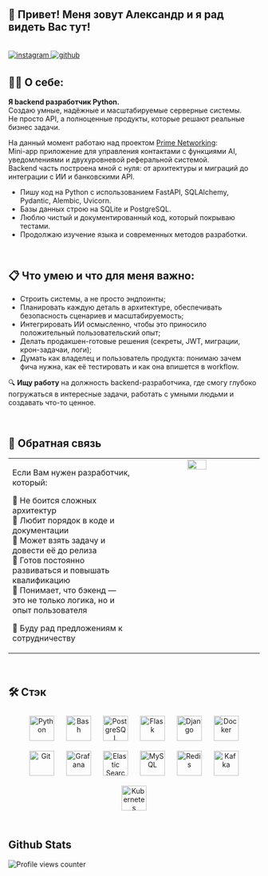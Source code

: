## 👋 Привет! Меня зовут Александр и я рад видеть Вас тут! 

<br/>

<a href="https://instagram.com/myname_myway" target="_blank">
<img src=https://img.shields.io/badge/instagram-%23000000.svg?&style=for-the-badge&logo=instagram&logoColor=white alt=instagram style="margin-bottom: 5px;" />
</a>
<a href="https://github.com/mynamemyway" target="_blank">
<img src=https://img.shields.io/badge/github-%2324292e.svg?&style=for-the-badge&logo=github&logoColor=white alt=github style="margin-bottom: 5px;" />
</a>  

## 👨‍💻 О себе: 

**Я backend разработчик Python.**  
Создаю умные, надёжные и масштабируемые серверные системы.  
Не просто API, а полноценные продукты, которые решают реальные бизнес задачи.

На данный момент работаю над проектом [Prime Networking](https://github.com/mynamemyway/PrimeNet_Demo_Documentation):  
Mini-app приложение для управления контактами с функциями AI, уведомлениями и двухуровневой реферальной системой.  
Backend часть построена мной с нуля: от архитектуры и миграций до интеграции с ИИ и банковскими API. 

- Пишу код на Python с использованием FastAPI, SQLAlchemy, Pydantic, Alembic, Uvicorn.  
- Базы данных строю на SQLite и PostgreSQL.  
- Люблю чистый и документированный код, который покрываю тестами.  
- Продолжаю изучение языка и современных методов разработки.

<br/>

## 📋 Что умею и что для меня важно:  
- Строить системы, а не просто эндпоинты;
- Планировать каждую деталь в архитектуре, обеспечивать безопасность сценариев и масштабируемость;
- Интегрировать ИИ осмысленно, чтобы это приносило положительный пользовательский опыт;
- Делать продакшен-готовые решения (секреты, JWT, миграции, крон-задачаи, логи);
- Думать как владелец и пользователь продукта: понимаю зачем фича нужна, как её тестировать и как она впишется в workflow.

🔍 **Ищу работу** на должность backend-разработчика, где смогу глубоко погружаться в интересные задачи, работать с умными людьми и создавать что-то ценное.

<br/>  

## 📲 Обратная связь  
<table><tr><td valign="top" width="50%">

Если Вам нужен разработчик, который:  

🔹 Не боится сложных архитектур  
🔹 Любит порядок в коде и документации  
🔹 Может взять задачу и довести её до релиза  
🔹 Готов постоянно развиваться и повышать квалификацию  
🔹 Понимает, что бэкенд — это не только логика, но и опыт пользователя  

🚀 Буду рад предложениям к сотрудничеству

</td><td valign="top" width="50%">

<div align="center">
<img src="https://i.ibb.co/GvQYhYj3/5fecb383-7c5d-4893-bd26-7aa44fa12f30.jpg" align="center" style="width: 40%" />
</div>

</td></tr></table>

<br/>

## 🛠 Стэк  
<div align="center">  
<a href="https://www.python.org/" target="_blank"><img style="margin: 10px" src="https://profilinator.rishav.dev/skills-assets/python-original.svg" alt="Python" height="50" /></a>  
<a href="https://www.gnu.org/software/bash/" target="_blank"><img style="margin: 10px" src="https://profilinator.rishav.dev/skills-assets/gnu_bash-icon.svg" alt="Bash" height="50" /></a>  
<a href="https://www.postgresql.org/" target="_blank"><img style="margin: 10px" src="https://profilinator.rishav.dev/skills-assets/postgresql-original-wordmark.svg" alt="PostgreSQL" height="50" /></a>  
<a href="https://flask.palletsprojects.com/" target="_blank"><img style="margin: 10px" src="https://profilinator.rishav.dev/skills-assets/flask.png" alt="Flask" height="50" /></a>  
<a href="https://www.djangoproject.com/" target="_blank"><img style="margin: 10px" src="https://profilinator.rishav.dev/skills-assets/django-original.svg" alt="Django" height="50" /></a>  
<a href="https://www.docker.com/" target="_blank"><img style="margin: 10px" src="https://profilinator.rishav.dev/skills-assets/docker-original-wordmark.svg" alt="Docker" height="50" /></a>  
<a href="https://github.com/" target="_blank"><img style="margin: 10px" src="https://profilinator.rishav.dev/skills-assets/git-scm-icon.svg" alt="Git" height="50" /></a>  
<a href="https://grafana.com/" target="_blank"><img style="margin: 10px" src="https://profilinator.rishav.dev/skills-assets/grafana.png" alt="Grafana" height="50" /></a>  
<a href="https://www.elastic.co/" target="_blank"><img style="margin: 10px" src="https://profilinator.rishav.dev/skills-assets/elasticsearch.png" alt="Elastic Search" height="50" /></a>  
<a href="https://www.mysql.com/" target="_blank"><img style="margin: 10px" src="https://profilinator.rishav.dev/skills-assets/mysql-original-wordmark.svg" alt="MySQL" height="50" /></a>  
<a href="https://redis.io/" target="_blank"><img style="margin: 10px" src="https://profilinator.rishav.dev/skills-assets/redis-original-wordmark.svg" alt="Redis" height="50" /></a>  
<a href="https://kafka.apache.org/" target="_blank"><img style="margin: 10px" src="https://profilinator.rishav.dev/skills-assets/apache_kafka-icon.svg" alt="Kafka" height="50" /></a>  
<a href="https://kubernetes.io/" target="_blank"><img style="margin: 10px" src="https://profilinator.rishav.dev/skills-assets/kubernetes-icon.svg" alt="Kubernetes" height="50" /></a>  
</div>  

<br/>  


## Github Stats  

![Profile views counter](https://komarev.com/ghpvc/?username=mynamemyway&&style=flat-square)
